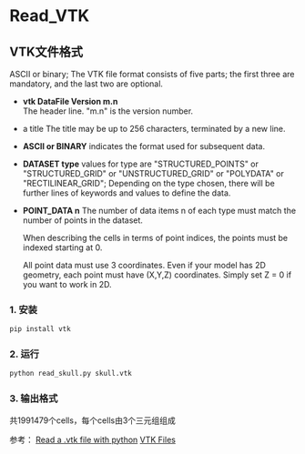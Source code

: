 # Read_VTK

## VTK文件格式

ASCII or binary;
The VTK file format consists of five parts; the first three are mandatory, and the last two are optional.

* **vtk DataFile Version m.n**  
  The header line. "m.n" is the version number.
* a title
  The title may be up to 256 characters, terminated by a new line.
* **ASCII or BINARY**
  indicates the format used for subsequent data.
* **DATASET type**
  values for type are "STRUCTURED_POINTS" or "STRUCTURED_GRID" or "UNSTRUCTURED_GRID" or "POLYDATA" or "RECTILINEAR_GRID"; Depending on the type chosen, there will be further lines of keywords and values to define the data.
* **POINT_DATA n**
  The number of data items n of each type must match the number of points in the dataset.

  When describing the cells in terms of point indices, the points must be indexed starting at 0.

  All point data must use 3 coordinates. Even if your model has 2D geometry, each point must have (X,Y,Z) coordinates. Simply set Z = 0 if you want to work in 2D.


### 1. 安装
```python
pip install vtk
```
### 2. 运行
```python
python read_skull.py skull.vtk
```
### 3. 输出格式
共1991479个cells，每个cells由3个三元组组成

参考：
  [Read a .vtk file with python](https://stackoverflow.com/questions/11727822/reading-a-vtk-file-with-python)
  [VTK Files](https://people.sc.fsu.edu/~jburkardt/data/vtk/vtk.html)

  
